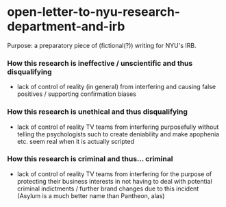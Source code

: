 # open-letter-to-nyu-research-department-and-irb

Purpose: a preparatory piece of (fictional(?)) writing for NYU's IRB.

### How this research is ineffective / unscientific and thus disqualifying
- lack of control of reality (in general) from interfering and causing false positives / supporting confirmation biases

### How this research is unethical and thus disqualifying
- lack of control of reality TV teams from interfering purposefully without telling the psychologists such to create deniability and make apophenia etc. seem real when it is actually scripted

### How this research is criminal and thus... criminal
- lack of control of reality TV teams from interfering for the purpose of protecting their business interests in not having to deal with potential criminal indictments / further brand changes due to this incident (Asylum is a much better name than Pantheon, alas)

